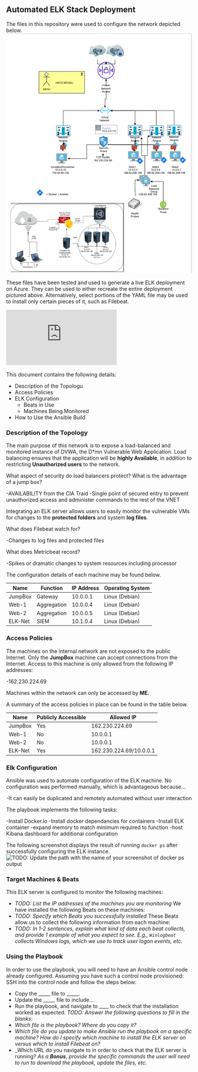 ## Automated ELK Stack Deployment
The files in this repository were used to configure the network depicted below.
![Network_Topology](https://github.com/NoobiusDorkius/UCSDproject1/blob/main/Diagrams/Project1%20topology.PNG)

These files have been tested and used to generate a live ELK deployment on Azure. They can be used to either recreate the entire deployment pictured above. Alternatively, select portions of the YAML file may be used to install only certain pieces of it, such as Filebeat.

![Main_YAML_Playbook](https://github.com/NoobiusDorkius/UCSDproject1/blob/main/Ansible/Playbook.txt)


This document contains the following details:
- Description of the Topologu
- Access Policies
- ELK Configuration
  - Beats in Use
  - Machines Being Monitored
- How to Use the Ansible Build


### Description of the Topology
The main purpose of this network is to expose a load-balanced and monitored instance of DVWA, the D*mn Vulnerable Web Application.
Load balancing ensures that the application will be **highly Available**, in addition to restricting **Unauthorized users** to the network.

What aspect of security do load balancers protect? What is the advantage of a jump box?

-AVAILABILITY from the CIA Traid
-Single point of secured entry to prevent unauthorized access and administer commands to the rest of the VNET

Integrating an ELK server allows users to easily monitor the vulnerable VMs for changes to the **protected folders** and system **log files**.

What does Filebeat watch for?

-Changes to log files and protected files

What does Metricbeat record?

-Spikes or dramatic changes to system resources including processor

The configuration details of each machine may be found below.

| Name    | Function    | IP Address | Operating System |
|---------|-------------|------------|------------------|
| JumpBox | Gateway     | 10.0.0.1   | Linux (Debian)   |
| Web-1   | Aggregation | 10.0.0.4   | Linux (Debian)   |
| Web-2   | Aggregation | 10.0.0.5   | Linux (Debian)   |
| ELK-Net | SIEM        | 10.1.0.4   | Linux (Debian)   |

### Access Policies
The machines on the internal network are not exposed to the public Internet. 
Only the **JumpBox** machine can accept connections from the Internet. Access to this machine is only allowed from the following IP addresses:

-162.230.224.69

Machines within the network can only be accessed by **ME.**

A summary of the access policies in place can be found in the table below.

| Name    | Publicly Accessible | Allowed IP              |
|---------|---------------------|-------------------------|
| JumpBox | Yes                 | 162.230.224.69          |
| Web-1   | No                  | 10.0.0.1                |
| Web-2   | No                  | 10.0.0.1                |
| ELK-Net | Yes                 | 162.230.224.69/10.0.0.1 |

### Elk Configuration
Ansible was used to automate configuration of the ELK machine. No configuration was performed manually, which is advantageous because...

-It can easily be duplicated and remotely automated without user interaction

The playbook implements the following tasks:

-Install Docker.io
-Install docker dependancies for containers
-Install ELK container
-expand memory to match minimum required to function
-host Kibana dashboard for additional configuration

The following screenshot displays the result of running `docker ps` after successfully configuring the ELK instance.
![TODO: Update the path with the name of your screenshot of docker ps output](Images/docker_ps_output.png)
### Target Machines & Beats
This ELK server is configured to monitor the following machines:
- _TODO: List the IP addresses of the machines you are monitoring_
We have installed the following Beats on these machines:
- _TODO: Specify which Beats you successfully installed_
These Beats allow us to collect the following information from each machine:
- _TODO: In 1-2 sentences, explain what kind of data each beat collects, and provide 1 example of what you expect to see. E.g., `Winlogbeat` collects Windows logs, which we use to track user logon events, etc._
### Using the Playbook
In order to use the playbook, you will need to have an Ansible control node already configured. Assuming you have such a control node provisioned: 
SSH into the control node and follow the steps below:
- Copy the _____ file to _____.
- Update the _____ file to include...
- Run the playbook, and navigate to ____ to check that the installation worked as expected.
_TODO: Answer the following questions to fill in the blanks:_
- _Which file is the playbook? Where do you copy it?_
- _Which file do you update to make Ansible run the playbook on a specific machine? How do I specify which machine to install the ELK server on versus which to install Filebeat on?_
- _Which URL do you navigate to in order to check that the ELK server is running?
_As a **Bonus**, provide the specific commands the user will need to run to download the playbook, update the files, etc._
